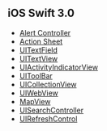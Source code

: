 ## iOS Swift 3.0
* [Alert Controller](https://github.com/shridharmalimca/iOSDev/tree/master/iOS/Swift%203.0/AlertController)
* [Action Sheet]()
* [UITextField]()
* [UITextView](https://github.com/shridharmalimca/iOSDev/tree/master/iOS/Swift%203.0/TextView)
* [UIActivityIndicatorView](https://github.com/shridharmalimca/iOSDev/tree/master/iOS/Swift%203.0/ActivityIndicatorView)
* [UIToolBar](https://github.com/shridharmalimca/iOSDev/tree/master/iOS/Swift%203.0/ToolBarDemo) 
* [UICollectionView](https://github.com/shridharmalimca/iOSDev/tree/master/iOS/Swift%203.0/CollectionView) 
* [UIWebView](https://github.com/shridharmalimca/iOSDev/tree/master/iOS/Swift%203.0/WebView)
* [MapView]()
* [UISearchController](https://github.com/shridharmalimca/iOSDev/tree/master/iOS/Swift%203.0/SearchBar)
* [UIRefreshControl](https://github.com/shridharmalimca/iOSDev/tree/master/iOS/Swift%203.0/RefreshControl)

